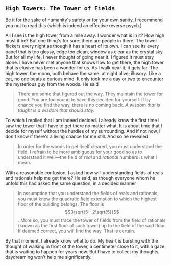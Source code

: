 `High Towers: The Tower of Fields`
---
Be it for the sake of humanity's safety or for your own sanity, I recommend you not to read this (which is indeed an effective reverse psych.)

All I see is the high tower from a mile away. I wonder what is in it? How high must it be? But one thing's for sure: there are people in there. The tower flickers every night as though it has a heart of its own. I can see its every panel that is too glossy, edge too clean, window as clear as the crystal sky. But for all my life, I never thought of going near it. I figured it must stay alone. I have never met anyone that knows how to get there, the high tower that is elusive has been a wonder for us. As I walk near it, it gets far. The high tower, the moon, both behave the same: at night alive; illusory. Like a cat, no one beats a curious mind. It only took me a day or two to encounter the mysterious guy from the woods. He said
> There are some that figured out the way. They maintain the tower for good. You are too young to have this decided for yourself. If by chance you find the way, there is no coming back. <i>A wisdom that is taught is a wisdom that should stay</i>. 

To which I replied that I am indeed decided. I already know the first time I saw the tower that I have to get there no matter what. It is about time that I decide for myself without the hurdles of my surrounding. And if not now, I don't know if there's a living chance for me still. And so he revealed

> In order for the woods to get itself cleared, you must understand the field. I refrain to be more ambiguous for your good so as to understand it well—the field of <i>real</i> and <i>rational</i> numbers is what I mean. 

With a reasonable confusion, I asked how will understanding fields of reals and rationals help me get there? He said, as though everyone whom he unfold this had asked the same question, in a decided manner

> In assumption that you understand the fields of reals and rationals, you must know the quadratic field extenstion to which the highest floor of the building belongs. The floor is $$3\sqrt{5 - 2\sqrt{5}}$$. More so, you must trace the tower of fields from the field of rationals (known as the first floor of such tower) up to the field of the said floor. If deemed correct, you will find the way. That is certain. 

By that moment, I already know what to do. My heart is bursting with the thought of walking in front of the tower, a centimeter close to it, with a gaze that is waiting to happen for years now. But I have to collect my thoughts, daydreaming won't help me significantly. 
